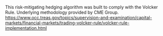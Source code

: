 This risk-mitigating hedging algorithm was built to comply with the Volcker Rule. Underlying methodology provided by CME Group.
https://www.occ.treas.gov/topics/supervision-and-examination/capital-markets/financial-markets/trading-volcker-rule/volcker-rule-implementation.html
